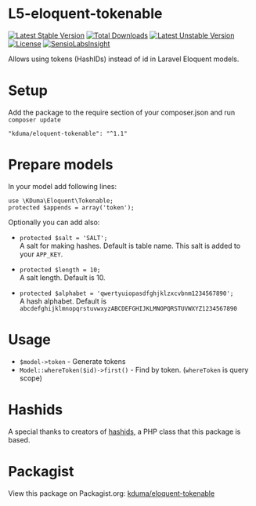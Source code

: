 # L5-eloquent-tokenable
[![Latest Stable Version](https://poser.pugx.org/kduma/eloquent-tokenable/v/stable.svg)](https://packagist.org/packages/kduma/eloquent-tokenable) 
[![Total Downloads](https://poser.pugx.org/kduma/eloquent-tokenable/downloads.svg)](https://packagist.org/packages/kduma/eloquent-tokenable) 
[![Latest Unstable Version](https://poser.pugx.org/kduma/eloquent-tokenable/v/unstable.svg)](https://packagist.org/packages/kduma/eloquent-tokenable) 
[![License](https://poser.pugx.org/kduma/eloquent-tokenable/license.svg)](https://packagist.org/packages/kduma/eloquent-tokenable)
[![SensioLabsInsight](https://insight.sensiolabs.com/projects/76ba87c2-d5c1-4516-af23-3d38f2990145/mini.png)](https://insight.sensiolabs.com/projects/76ba87c2-d5c1-4516-af23-3d38f2990145)

Allows using tokens (HashIDs) instead of id in Laravel Eloquent models.

# Setup
Add the package to the require section of your composer.json and run `composer update`

    "kduma/eloquent-tokenable": "^1.1"

# Prepare models
In your model add following lines:
    
    use \KDuma\Eloquent\Tokenable;
    protected $appends = array('token');

Optionally you can add also:

- `protected $salt = 'SALT';`  
A salt for making hashes. Default is table name. This salt is added to your `APP_KEY`.

- `protected $length = 10;`  
A salt length. Default is 10.

- `protected $alphabet = 'qwertyuiopasdfghjklzxcvbnm1234567890';`  
A hash alphabet. Default is `abcdefghijklmnopqrstuvwxyzABCDEFGHIJKLMNOPQRSTUVWXYZ1234567890`

# Usage
- `$model->token` - Generate tokens
- `Model::whereToken($id)->first()` - Find by token. (`whereToken` is query scope)
   

# Hashids

A special thanks to creators of [hashids](https://github.com/ivanakimov/hashids.php), a PHP class that this package is based.



# Packagist
View this package on Packagist.org: [kduma/eloquent-tokenable](https://packagist.org/packages/kduma/eloquent-tokenable)
